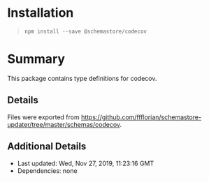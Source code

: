 # Installation
> `npm install --save @schemastore/codecov`

# Summary
This package contains type definitions for codecov.

## Details
Files were exported from https://github.com/ffflorian/schemastore-updater/tree/master/schemas/codecov.

## Additional Details
* Last updated: Wed, Nov 27, 2019, 11:23:16 GMT
* Dependencies: none
